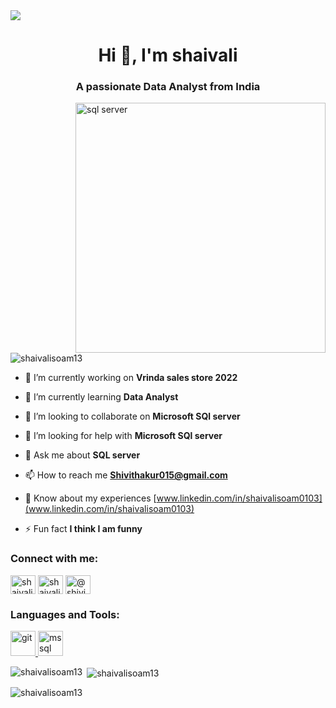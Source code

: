 <img src="https://repository-images.githubusercontent.com/227755997/3171d680-1d98-11ea-9bfd-51ba32490a41">
<h1 align="center">Hi 👋, I'm shaivali</h1>
<h3 align="center">A passionate Data Analyst from India</h3>
<img  alt ="sql server" width="400" align="right" src="https://miro.medium.com/v2/resize:fit:679/1*b1bX-G-cxPkQcDddaxcl8Q.gif">
<p align="left"> <img src="https://komarev.com/ghpvc/?username=shaivalisoam13&label=Profile%20views&color=0e75b6&style=flat" alt="shaivalisoam13" /> </p>

- 🔭 I’m currently working on **Vrinda sales store 2022**

- 🌱 I’m currently learning **Data Analyst**

- 👯 I’m looking to collaborate on **Microsoft SQl server**

- 🤝 I’m looking for help with **Microsoft SQl server**

- 💬 Ask me about **SQL server**

- 📫 How to reach me **Shivithakur015@gmail.com**

- 📄 Know about my experiences [www.linkedin.com/in/shaivalisoam0103](www.linkedin.com/in/shaivalisoam0103)

- ⚡ Fun fact **I think I am funny**

<h3 align="left">Connect with me:</h3>
<p align="left">
<a href="https://linkedin.com/in/shaivalisoam0103" target="blank"><img align="center" src="https://raw.githubusercontent.com/rahuldkjain/github-profile-readme-generator/master/src/images/icons/Social/linked-in-alt.svg" alt="shaivalisoam0103" height="30" width="40" /></a>
<a href="https://kaggle.com/shaivali soam" target="blank"><img align="center" src="https://raw.githubusercontent.com/rahuldkjain/github-profile-readme-generator/master/src/images/icons/Social/kaggle.svg" alt="shaivali soam" height="30" width="40" /></a>
<a href="https://www.youtube.com/c/@shivi9548" target="blank"><img align="center" src="https://raw.githubusercontent.com/rahuldkjain/github-profile-readme-generator/master/src/images/icons/Social/youtube.svg" alt="@shivi9548" height="30" width="40" /></a>
</p>

<h3 align="left">Languages and Tools:</h3>
<p align="left"> <a href="https://git-scm.com/" target="_blank" rel="noreferrer"> <img src="https://www.vectorlogo.zone/logos/git-scm/git-scm-icon.svg" alt="git" width="40" height="40"/> </a> <a href="https://www.microsoft.com/en-us/sql-server" target="_blank" rel="noreferrer"> <img src="https://www.svgrepo.com/show/303229/microsoft-sql-server-logo.svg" alt="mssql" width="40" height="40"/> </a> </p>

<p><img align="left" src="https://github-readme-stats.vercel.app/api/top-langs?username=shaivalisoam13&show_icons=true&locale=en&layout=compact" alt="shaivalisoam13" /></p>

<p>&nbsp;<img align="center" src="https://github-readme-stats.vercel.app/api?username=shaivalisoam13&show_icons=true&locale=en" alt="shaivalisoam13" /></p>

<p><img align="center" src="https://github-readme-streak-stats.herokuapp.com/?user=shaivalisoam13&" alt="shaivalisoam13" /></p>


<!---
shaivalisoam13/shaivalisoam13 is a ✨ special ✨ repository because its `README.md` (this file) appears on your GitHub profile.
You can click the Preview link to take a look at your changes.
--->
